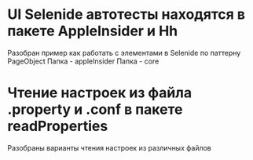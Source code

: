 
# UI Selenide автотесты находятся в пакете AppleInsider и Hh
Разобран пример как работать с элементами в Selenide по паттерну PageObject
Папка - appleInsider 
Папка - core

# Чтение настроек из файла .property и .conf в пакете readProperties
Разобраны варианты чтения настроек из различных файлов
